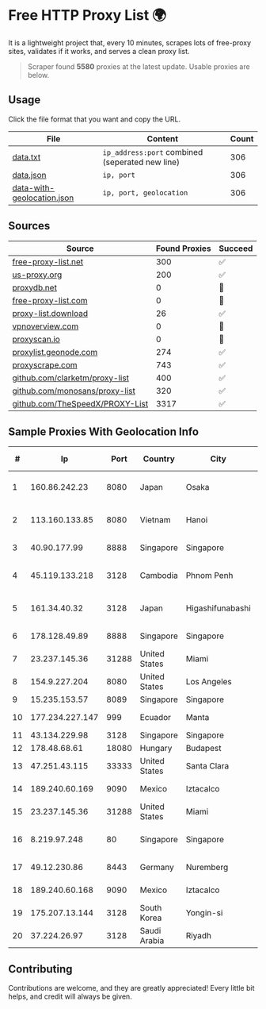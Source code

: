 
# Free HTTP Proxy List 🌍

It is a lightweight project that, every 10 minutes, scrapes lots of free-proxy sites, validates if it works, and serves a clean proxy list.


> Scraper found **5580** proxies at the latest update. Usable proxies are below.

## Usage

Click the file format that you want and copy the URL.


|File|Content|Count|
|----|-------|-----|
|[data.txt](https://raw.githubusercontent.com/themiralay/Proxy-List-World/master/data.txt)|`ip_address:port` combined (seperated new line)|306|
|[data.json](https://raw.githubusercontent.com/themiralay/Proxy-List-World/master/data.json)|`ip, port`|306|
|[data-with-geolocation.json](https://raw.githubusercontent.com/themiralay/Proxy-List-World/master/data-with-geolocation.json)|`ip, port, geolocation`|306|

## Sources

|Source|Found Proxies|Succeed|
|------|-------------|-------|
|[free-proxy-list.net](https://free-proxy-list.net)|300|✅|
|[us-proxy.org](https://www.us-proxy.org)|200|✅|
|[proxydb.net](http://proxydb.net)|0|🚫|
|[free-proxy-list.com](https://free-proxy-list.com/?page=&port=&type%5B%5D=http&type%5B%5D=https&up_time=0&search=Search)|0|🚫|
|[proxy-list.download](https://www.proxy-list.download/HTTP)|26|✅|
|[vpnoverview.com](https://vpnoverview.com/privacy/anonymous-browsing/free-proxy-servers)|0|🚫|
|[proxyscan.io](https://www.proxyscan.io)|0|🚫|
|[proxylist.geonode.com](https://proxylist.geonode.com/api/proxy-list?limit=300&page=1&sort_by=lastChecked&sort_type=desc&protocols=http,https)|274|✅|
|[proxyscrape.com](https://api.proxyscrape.com/v2/?request=displayproxies&protocol=http&timeout=10000&country=all&ssl=all&anonymity=all)|743|✅|
|[github.com/clarketm/proxy-list](https://raw.githubusercontent.com/clarketm/proxy-list/master/proxy-list-raw.txt)|400|✅|
|[github.com/monosans/proxy-list](https://raw.githubusercontent.com/monosans/proxy-list/main/proxies/http.txt)|320|✅|
|[github.com/TheSpeedX/PROXY-List](https://raw.githubusercontent.com/TheSpeedX/PROXY-List/master/http.txt)|3317|✅|


## Sample Proxies With Geolocation Info

|#|Ip|Port|Country|City|Internet Service Provider|
|-|--|----|-------|----|-------------------------|
|1|160.86.242.23|8080|Japan|Osaka|Sony Network Communications Inc|
|2|113.160.133.85|8080|Vietnam|Hanoi|VietNam Post and Telecom Corporation|
|3|40.90.177.99|8888|Singapore|Singapore|Microsoft Corporation|
|4|45.119.133.218|3128|Cambodia|Phnom Penh|VIETTEL (CAMBODIA) PTE., LTD|
|5|161.34.40.32|3128|Japan|Higashifunabashi|NTT PC Communications, Inc.|
|6|178.128.49.89|8888|Singapore|Singapore|DigitalOcean, LLC|
|7|23.237.145.36|31288|United States|Miami|FDCservers.net|
|8|154.9.227.204|8080|United States|Los Angeles|Cogent Communications|
|9|15.235.153.57|8089|Singapore|Singapore|OVH Hosting|
|10|177.234.227.147|999|Ecuador|Manta|Ufinet Panama S.A.|
|11|43.134.229.98|3128|Singapore|Singapore|Aceville Pte.ltd|
|12|178.48.68.61|18080|Hungary|Budapest|UPC|
|13|47.251.43.115|33333|United States|Santa Clara|Alibaba Cloud LLC|
|14|189.240.60.169|9090|Mexico|Iztacalco|Uninet S.A. de C.V.|
|15|23.237.145.36|31288|United States|Miami|FDCservers.net|
|16|8.219.97.248|80|Singapore|Singapore|Alibaba Cloud (Singapore) Private Limited|
|17|49.12.230.86|8443|Germany|Nuremberg|Hetzner Online GmbH|
|18|189.240.60.168|9090|Mexico|Iztacalco|Uninet S.A. de C.V.|
|19|175.207.13.144|3128|South Korea|Yongin-si|Korea Telecom|
|20|37.224.26.97|3128|Saudi Arabia|Riyadh|Saudi Telecom Company JSC|



## Contributing

Contributions are welcome, and they are greatly appreciated! Every
little bit helps, and credit will always be given.

